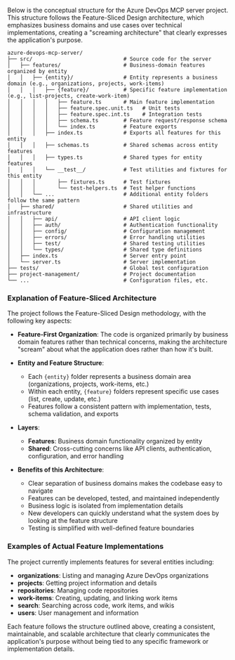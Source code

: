 Below is the conceptual structure for the Azure DevOps MCP server project. This structure follows the Feature-Sliced Design architecture, which emphasizes business domains and use cases over technical implementations, creating a "screaming architecture" that clearly expresses the application's purpose.

```
azure-devops-mcp-server/
├── src/                             # Source code for the server
│   ├── features/                    # Business-domain features organized by entity
│   │   ├── {entity}/                # Entity represents a business domain (e.g., organizations, projects, work-items)
│   │   │   ├── {feature}/           # Specific feature implementation (e.g., list-projects, create-work-item)
│   │   │   │   ├── feature.ts       # Main feature implementation
│   │   │   │   ├── feature.spec.unit.ts   # Unit tests
│   │   │   │   ├── feature.spec.int.ts    # Integration tests
│   │   │   │   ├── schema.ts        # Feature request/response schema
│   │   │   │   └── index.ts         # Feature exports
│   │   │   ├── index.ts             # Exports all features for this entity
│   │   │   ├── schemas.ts           # Shared schemas across entity features
│   │   │   ├── types.ts             # Shared types for entity features
│   │   │   └── __test__/            # Test utilities and fixtures for this entity
│   │   │       ├── fixtures.ts      # Test fixtures
│   │   │       └── test-helpers.ts  # Test helper functions
│   │   └── ...                      # Additional entity folders follow the same pattern
│   ├── shared/                      # Shared utilities and infrastructure
│   │   ├── api/                     # API client logic
│   │   ├── auth/                    # Authentication functionality
│   │   ├── config/                  # Configuration management
│   │   ├── errors/                  # Error handling utilities
│   │   ├── test/                    # Shared testing utilities
│   │   └── types/                   # Shared type definitions
│   ├── index.ts                     # Server entry point
│   └── server.ts                    # Server implementation
├── tests/                           # Global test configuration
├── project-management/              # Project documentation
└── ...                              # Configuration files, etc.
```

### Explanation of Feature-Sliced Architecture

The project follows the Feature-Sliced Design methodology, with the following key aspects:

- **Feature-First Organization**: The code is organized primarily by business domain features rather than technical concerns, making the architecture "scream" about what the application does rather than how it's built.

- **Entity and Feature Structure**: 
  - Each `{entity}` folder represents a business domain area (organizations, projects, work-items, etc.)
  - Within each entity, `{feature}` folders represent specific use cases (list, create, update, etc.)
  - Features follow a consistent pattern with implementation, tests, schema validation, and exports

- **Layers**:
  - **Features**: Business domain functionality organized by entity
  - **Shared**: Cross-cutting concerns like API clients, authentication, configuration, and error handling
  
- **Benefits of this Architecture**:
  - Clear separation of business domains makes the codebase easy to navigate
  - Features can be developed, tested, and maintained independently
  - Business logic is isolated from implementation details
  - New developers can quickly understand what the system does by looking at the feature structure
  - Testing is simplified with well-defined feature boundaries

### Examples of Actual Feature Implementations

The project currently implements features for several entities including:

- **organizations**: Listing and managing Azure DevOps organizations
- **projects**: Getting project information and details
- **repositories**: Managing code repositories
- **work-items**: Creating, updating, and linking work items
- **search**: Searching across code, work items, and wikis
- **users**: User management and information

Each feature follows the structure outlined above, creating a consistent, maintainable, and scalable architecture that clearly communicates the application's purpose without being tied to any specific framework or implementation details.
